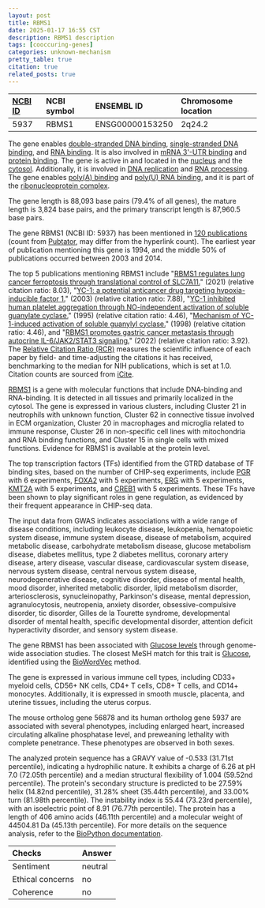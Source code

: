 ```yaml
---
layout: post
title: RBMS1
date: 2025-01-17 16:55 CST
description: RBMS1 description
tags: [cooccuring-genes]
categories: unknown-mechanism
pretty_table: true
citation: true
related_posts: true
---
```




| [NCBI ID](https://www.ncbi.nlm.nih.gov/gene/5937) | NCBI symbol | ENSEMBL ID | Chromosome location |
| :-------- | :------- | :-------- | :------- |
| 5937  | RBMS1 | ENSG00000153250 | 2q24.2 |



The gene enables [double-stranded DNA binding](https://amigo.geneontology.org/amigo/term/GO:0003690), [single-stranded DNA binding](https://amigo.geneontology.org/amigo/term/GO:0003697), and [RNA binding](https://amigo.geneontology.org/amigo/term/GO:0003723). It is also involved in [mRNA 3'-UTR binding](https://amigo.geneontology.org/amigo/term/GO:0003730) and [protein binding](https://amigo.geneontology.org/amigo/term/GO:0005515). The gene is active in and located in the [nucleus](https://amigo.geneontology.org/amigo/term/GO:0005634) and the [cytosol](https://amigo.geneontology.org/amigo/term/GO:0005829). Additionally, it is involved in [DNA replication](https://amigo.geneontology.org/amigo/term/GO:0006260) and [RNA processing](https://amigo.geneontology.org/amigo/term/GO:0006396). The gene enables [poly(A) binding](https://amigo.geneontology.org/amigo/term/GO:0008143) and [poly(U) RNA binding](https://amigo.geneontology.org/amigo/term/GO:0008266), and it is part of the [ribonucleoprotein complex](https://amigo.geneontology.org/amigo/term/GO:1990904).


The gene length is 88,093 base pairs (79.4% of all genes), the mature length is 3,824 base pairs, and the primary transcript length is 87,960.5 base pairs.


The gene RBMS1 (NCBI ID: 5937) has been mentioned in [120 publications](https://pubmed.ncbi.nlm.nih.gov/?term=%22RBMS1%22) (count from [Pubtator](https://academic.oup.com/nar/article/47/W1/W587/5494727), may differ from the hyperlink count). The earliest year of publication mentioning this gene is 1994, and the middle 50% of publications occurred between 2003 and 2014.


The top 5 publications mentioning RBMS1 include "[RBMS1 regulates lung cancer ferroptosis through translational control of SLC7A11.](https://pubmed.ncbi.nlm.nih.gov/34609966)" (2021) (relative citation ratio: 8.03), "[YC-1: a potential anticancer drug targeting hypoxia-inducible factor 1.](https://pubmed.ncbi.nlm.nih.gov/12671019)" (2003) (relative citation ratio: 7.88), "[YC-1 inhibited human platelet aggregation through NO-independent activation of soluble guanylate cyclase.](https://pubmed.ncbi.nlm.nih.gov/8640334)" (1995) (relative citation ratio: 4.46), "[Mechanism of YC-1-induced activation of soluble guanylyl cyclase.](https://pubmed.ncbi.nlm.nih.gov/9443939)" (1998) (relative citation ratio: 4.46), and "[RBMS1 promotes gastric cancer metastasis through autocrine IL-6/JAK2/STAT3 signaling.](https://pubmed.ncbi.nlm.nih.gov/35361764)" (2022) (relative citation ratio: 3.92). The [Relative Citation Ratio (RCR)](https://journals.plos.org/plosbiology/article?id=10.1371/journal.pbio.1002541) measures the scientific influence of each paper by field- and time-adjusting the citations it has received, benchmarking to the median for NIH publications, which is set at 1.0. Citation counts are sourced from [iCite](https://icite.od.nih.gov).


[RBMS1](https://www.proteinatlas.org/ENSG00000153250-RBMS1) is a gene with molecular functions that include DNA-binding and RNA-binding. It is detected in all tissues and primarily localized in the cytosol. The gene is expressed in various clusters, including Cluster 21 in neutrophils with unknown function, Cluster 62 in connective tissue involved in ECM organization, Cluster 20 in macrophages and microglia related to immune response, Cluster 26 in non-specific cell lines with mitochondria and RNA binding functions, and Cluster 15 in single cells with mixed functions. Evidence for RBMS1 is available at the protein level.


The top transcription factors (TFs) identified from the GTRD database of TF binding sites, based on the number of CHIP-seq experiments, include [PGR](https://www.ncbi.nlm.nih.gov/gene/5241) with 6 experiments, [FOXA2](https://www.ncbi.nlm.nih.gov/gene/3170) with 5 experiments, [ERG](https://www.ncbi.nlm.nih.gov/gene/2078) with 5 experiments, [KMT2A](https://www.ncbi.nlm.nih.gov/gene/4297) with 5 experiments, and [CREB1](https://www.ncbi.nlm.nih.gov/gene/1385) with 5 experiments. These TFs have been shown to play significant roles in gene regulation, as evidenced by their frequent appearance in CHIP-seq data.



The input data from GWAS indicates associations with a wide range of disease conditions, including leukocyte disease, leukopenia, hematopoietic system disease, immune system disease, disease of metabolism, acquired metabolic disease, carbohydrate metabolism disease, glucose metabolism disease, diabetes mellitus, type 2 diabetes mellitus, coronary artery disease, artery disease, vascular disease, cardiovascular system disease, nervous system disease, central nervous system disease, neurodegenerative disease, cognitive disorder, disease of mental health, mood disorder, inherited metabolic disorder, lipid metabolism disorder, arteriosclerosis, synucleinopathy, Parkinson's disease, mental depression, agranulocytosis, neutropenia, anxiety disorder, obsessive-compulsive disorder, tic disorder, Gilles de la Tourette syndrome, developmental disorder of mental health, specific developmental disorder, attention deficit hyperactivity disorder, and sensory system disease.


The gene RBMS1 has been associated with [Glucose levels](https://pubmed.ncbi.nlm.nih.gov/34594039) through genome-wide association studies. The closest MeSH match for this trait is [Glucose](https://meshb.nlm.nih.gov/record/ui?ui=D005947), identified using the [BioWordVec](https://www.nature.com/articles/s41597-019-0055-0) method.


The gene is expressed in various immune cell types, including CD33+ myeloid cells, CD56+ NK cells, CD4+ T cells, CD8+ T cells, and CD14+ monocytes. Additionally, it is expressed in smooth muscle, placenta, and uterine tissues, including the uterus corpus.



The mouse ortholog gene 56878 and its human ortholog gene 5937 are associated with several phenotypes, including enlarged heart, increased circulating alkaline phosphatase level, and preweaning lethality with complete penetrance. These phenotypes are observed in both sexes.


The analyzed protein sequence has a GRAVY value of -0.533 (31.71st percentile), indicating a hydrophilic nature. It exhibits a charge of 6.26 at pH 7.0 (72.05th percentile) and a median structural flexibility of 1.004 (59.52nd percentile). The protein's secondary structure is predicted to be 27.59% helix (14.82nd percentile), 31.28% sheet (35.44th percentile), and 33.00% turn (81.98th percentile). The instability index is 55.44 (73.23rd percentile), with an isoelectric point of 8.91 (76.77th percentile). The protein has a length of 406 amino acids (46.11th percentile) and a molecular weight of 44504.81 Da (45.13th percentile). For more details on the sequence analysis, refer to the [BioPython documentation](https://biopython.org/docs/1.75/api/Bio.SeqUtils.ProtParam.html).





| Checks    | Answer |
| :-------- | :------- |
| Sentiment  | neutral   |
| Ethical concerns | no     |
| Coherence    | no    |